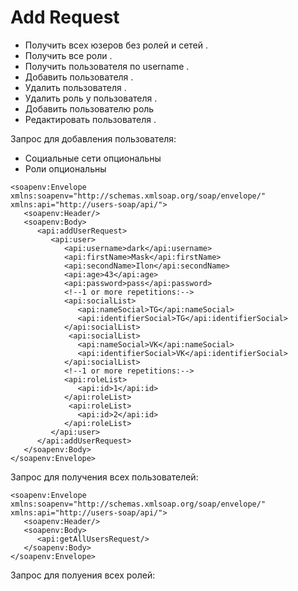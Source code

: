 # Add Request

- Получить всех юзеров без ролей и сетей .
- Получить все роли .
- Получить пользователя по username .
- Добавить пользователя .
- Удалить пользователя .
- Удалить роль у пользователя .
- Добавить пользователю роль
- Редактировать пользователя .

Запрос для добавления пользователя:
- Социальные сети опциональны
- Роли опциональны
```
<soapenv:Envelope xmlns:soapenv="http://schemas.xmlsoap.org/soap/envelope/" xmlns:api="http://users-soap/api/">
   <soapenv:Header/>
   <soapenv:Body>
      <api:addUserRequest>
         <api:user>
            <api:username>dark</api:username>
            <api:firstName>Mask</api:firstName>
            <api:secondName>Ilon</api:secondName>
            <api:age>43</api:age>
            <api:password>pass</api:password>
            <!--1 or more repetitions:-->
            <api:socialList>
               <api:nameSocial>TG</api:nameSocial>
               <api:identifierSocial>TG</api:identifierSocial>
            </api:socialList>
             <api:socialList>
               <api:nameSocial>VK</api:nameSocial>
               <api:identifierSocial>VK</api:identifierSocial>
            </api:socialList>
            <!--1 or more repetitions:-->
            <api:roleList>
               <api:id>1</api:id>
            </api:roleList>
             <api:roleList>
               <api:id>2</api:id>
            </api:roleList>
         </api:user>
      </api:addUserRequest>
   </soapenv:Body>
</soapenv:Envelope>
```

Запрос для получения всех пользователей:

```
<soapenv:Envelope xmlns:soapenv="http://schemas.xmlsoap.org/soap/envelope/" xmlns:api="http://users-soap/api/">
   <soapenv:Header/>
   <soapenv:Body>
      <api:getAllUsersRequest/>
   </soapenv:Body>
</soapenv:Envelope>
```

Запрос для полуения всех ролей:
```

```